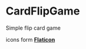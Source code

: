 # CardFlipGame
Simple flip card game

icons form <a href="https://www.flaticon.com/"><b>Flaticon</b></a>

